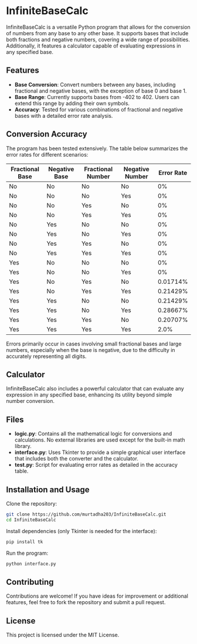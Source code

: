 # InfiniteBaseCalc

InfiniteBaseCalc is a versatile Python program that allows for the conversion of numbers from any base to any other base. It supports bases that include both fractions and negative numbers, covering a wide range of possibilities. Additionally, it features a calculator capable of evaluating expressions in any specified base.

## Features

- **Base Conversion**: Convert numbers between any bases, including fractional and negative bases, with the exception of base 0 and base 1.
- **Base Range**: Currently supports bases from -402 to 402. Users can extend this range by adding their own symbols.
- **Accuracy**: Tested for various combinations of fractional and negative bases with a detailed error rate analysis.

## Conversion Accuracy

The program has been tested extensively. The table below summarizes the error rates for different scenarios:

| Fractional Base | Negative Base | Fractional Number | Negative Number | Error Rate |
|-----------------|---------------|-------------------|-----------------|------------|
| No              | No            | No                | No              | 0%         |
| No              | No            | No                | Yes             | 0%         |
| No              | No            | Yes               | No              | 0%         |
| No              | No            | Yes               | Yes             | 0%         |
| No              | Yes           | No                | No              | 0%         |
| No              | Yes           | No                | Yes             | 0%         |
| No              | Yes           | Yes               | No              | 0%         |
| No              | Yes           | Yes               | Yes             | 0%         |
| Yes             | No            | No                | No              | 0%         |
| Yes             | No            | No                | Yes             | 0%         |
| Yes             | No            | Yes               | No              | 0.01714%   |
| Yes             | No            | Yes               | Yes             | 0.21429%   |
| Yes             | Yes           | No                | No              | 0.21429%   |
| Yes             | Yes           | No                | Yes             | 0.28667%   |
| Yes             | Yes           | Yes               | No              | 0.20707%   |
| Yes             | Yes           | Yes               | Yes             | 2.0%       |

Errors primarily occur in cases involving small fractional bases and large numbers, especially when the base is negative, due to the difficulty in accurately representing all digits.

## Calculator

InfiniteBaseCalc also includes a powerful calculator that can evaluate any expression in any specified base, enhancing its utility beyond simple number conversion.

## Files

- **logic.py**: Contains all the mathematical logic for conversions and calculations. No external libraries are used except for the built-in math library.
- **interface.py**: Uses Tkinter to provide a simple graphical user interface that includes both the converter and the calculator.
- **test.py**: Script for evaluating error rates as detailed in the accuracy table.

## Installation and Usage

Clone the repository:
```sh
git clone https://github.com/murtadha203/InfiniteBaseCalc.git
cd InfiniteBaseCalc
```
Install dependencies (only Tkinter is needed for the interface):

```sh
pip install tk
```

Run the program:
```sh
python interface.py
```

## Contributing
Contributions are welcome! If you have ideas for improvement or additional features, feel free to fork the repository and submit a pull request.

## License
This project is licensed under the MIT License.
